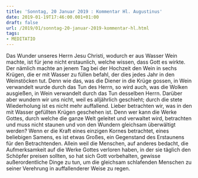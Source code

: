 ```yaml
---
title: 'Sonntag, 20 Januar 2019 : Kommentar Hl. Augustinus'
date: 2019-01-19T17:46:00.001+01:00
draft: false
url: /2019/01/sonntag-20-januar-2019-kommentar-hl.html
tags: 
- MEDITATIO
---
```


Das Wunder unseres Herrn Jesu Christi, wodurch er aus Wasser Wein machte, ist für jene nicht erstaunlich, welche wissen, dass Gott es wirkte. Der nämlich machte an jenem Tag bei der Hochzeit den Wein in sechs Krügen, die er mit Wasser zu füllen befahl, der dies jedes Jahr in den Weinstöcken tut. Denn wie das, was die Diener in die Krüge gossen, in Wein verwandelt wurde durch das Tun des Herrn, so wird auch, was die Wolken ausgießen, in Wein verwandelt durch das Tun desselben Herrn. Darüber aber wundern wir uns nicht, weil es alljährlich geschieht; durch die stete Wiederholung ist es nicht mehr auffallend. Lieber betrachten wir, was in den mit Wasser gefüllten Krügen geschehen ist. Denn wer kann die Werke Gottes, durch welche die ganze Welt geleitet und verwaltet wird, betrachten und muss nicht staunen und von den Wundern gleichsam überwältigt werden? Wenn er die Kraft eines einzigen Kornes betrachtet, eines beliebigen Samens, es ist etwas Großes, ein Gegenstand des Erstaunens für den Betrachtenden. Allein weil die Menschen, auf anderes bedacht, die Aufmerksamkeit auf die Werke Gottes verloren haben, in der sie täglich den Schöpfer preisen sollten, so hat sich Gott vorbehalten, gewisse außerordentliche Dinge zu tun, um die gleichsam schlafenden Menschen zu seiner Verehrung in auffallenderer Weise zu regen.